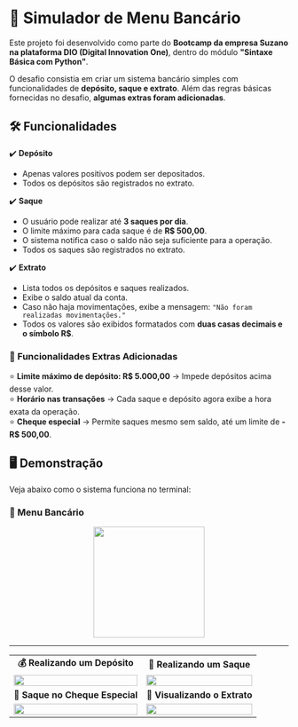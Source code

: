 # 📌 Simulador de Menu Bancário  

Este projeto foi desenvolvido como parte do **Bootcamp da empresa Suzano na plataforma DIO (Digital Innovation One)**, dentro do módulo **"Sintaxe Básica com Python"**.  

O desafio consistia em criar um sistema bancário simples com funcionalidades de **depósito, saque e extrato**. Além das regras básicas fornecidas no desafio, **algumas extras foram adicionadas**.  

## 🛠 Funcionalidades  

✔️ **Depósito**  
- Apenas valores positivos podem ser depositados.  
- Todos os depósitos são registrados no extrato.  

✔️ **Saque**  
- O usuário pode realizar até **3 saques por dia**.  
- O limite máximo para cada saque é de **R$ 500,00**.  
- O sistema notifica caso o saldo não seja suficiente para a operação.  
- Todos os saques são registrados no extrato.  

✔️ **Extrato**  
- Lista todos os depósitos e saques realizados.  
- Exibe o saldo atual da conta.  
- Caso não haja movimentações, exibe a mensagem: `"Não foram realizadas movimentações."`  
- Todos os valores são exibidos formatados com **duas casas decimais e o símbolo R$**.  

### 🔹 Funcionalidades Extras Adicionadas
⭐ **Limite máximo de depósito: R$ 5.000,00** → Impede depósitos acima desse valor.  
⭐ **Horário nas transações** → Cada saque e depósito agora exibe a hora exata da operação.  
⭐ **Cheque especial** → Permite saques mesmo sem saldo, até um limite de **-R$ 500,00**.

## 🖥 Demonstração  

Veja abaixo como o sistema funciona no terminal:  

### 🏦 Menu Bancário  

<p align="center">
  <img src="https://github.com/user-attachments/assets/b8de1cb9-cea5-4952-973c-9122f71db888" width="200px">
</p>

---

<div align="center">

<table>
  <tr>
    <td align="center"><strong>💰 Realizando um Depósito</strong></td>
    <td align="center"><strong>💸 Realizando um Saque</strong></td>
  </tr>
  <tr>
    <td>
      <img src="https://github.com/user-attachments/assets/45a0daef-51b2-4672-93a3-ea6f33bcd2e1" width="100%">
    </td>
    <td>
      <img src="https://github.com/user-attachments/assets/fa9a871b-1abc-4502-b88b-8ff4ac4810eb" width="100%">
    </td>
  </tr>
  <tr>
    <td align="center"><strong>🏦 Saque no Cheque Especial</strong></td>
    <td align="center"><strong>📜 Visualizando o Extrato</strong></td>
  </tr>
  <tr>
    <td>
      <img src="https://github.com/user-attachments/assets/d0950fbf-fbaa-4958-8898-8364b71a4e89" width="100%">
    </td>
    <td>
      <img src="https://github.com/user-attachments/assets/7d2e0724-2490-41fa-ade9-3af0538c44de" width="100%">
    </td>
  </tr>
</table>

</div>


